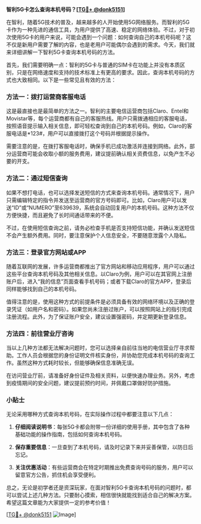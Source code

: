 **智利5G卡怎么查询本机号码？[[TG💪+ @donk5151](https://t.me/s/donk5151)]**

在智利，随着5G技术的普及，越来越多的人开始使用5G网络服务。而智利的5G卡作为一种先进的通信工具，为用户提供了高速、稳定的网络体验。不过，对于初次使用5G卡的用户来说，可能会遇到一个问题：如何查询自己的本机号码呢？这不仅是新用户需要了解的内容，也是老用户可能偶尔会遇到的需求。今天，我们就来详细讲解一下智利5G卡查询本机号码的方法。

首先，我们需要明确一点：智利的5G卡与普通的SIM卡在功能上并没有本质区别，只是在网络速度和支持的技术标准上有更高的要求。因此，查询本机号码的方式也大致相同。以下是一些常见且有效的方法：

### 方法一：拨打运营商客服电话

这是最直接也是最简单的方法之一。智利的主要电信运营商包括Claro、Entel和Movistar等，每个运营商都有自己的客服热线。用户只需拨通相应的客服电话，按照语音提示输入相关信息，即可轻松查询到自己的本机号码。例如，Claro的客服电话是*123#，用户可以直接拨打这个号码并根据提示操作。

需要注意的是，在拨打客服电话时，确保手机已成功激活并连接到网络。此外，部分运营商可能会收取小额的服务费用，建议提前确认相关资费信息，以免产生不必要的开支。

### 方法二：通过短信查询

如果不想打电话，也可以选择发送短信的方式来查询本机号码。通常情况下，用户只需编辑特定的指令并发送至运营商的官方号码即可。比如，Claro用户可以发送“ID”或“NUMERO”至639639，系统会自动回复用户的本机号码。这种方法不仅方便快捷，而且避免了长时间通话带来的不便。

不过，在使用短信查询之前，请务必检查手机是否支持短信功能，并确认发送短信不会产生额外费用。同时，要注意保护个人信息安全，不要随意泄露个人隐私。

### 方法三：登录官方网站或APP

随着互联网的发展，许多运营商都推出了官方网站和移动应用程序，用户可以通过这些平台查询本机号码及其他相关信息。以Claro为例，用户可以在其官网上注册账户后，进入“我的信息”页面查看手机号码；或者下载Claro的官方APP，登录后同样能够找到自己的本机号码。

值得注意的是，使用这种方式的前提条件是必须具备有效的网络环境以及正确的登录凭证（如用户名和密码）。如果您尚未注册过账户，可以按照网站上的指引完成注册流程。此外，为了保证账户安全，建议设置强密码，并定期更新登录信息。

### 方法四：前往营业厅咨询

当以上几种方法都无法解决问题时，您可以选择亲自前往当地的电信营业厅寻求帮助。工作人员会根据您的身份证明文件核实身份，并协助您完成本机号码的查询工作。虽然这种方式耗时较长，但能够确保信息准确无误。

在访问营业厅前，请准备好身份证件及相关资料，以便快速办理业务。另外，考虑到疫情期间的安全问题，建议提前预约时间，并佩戴口罩做好防护措施。

### 小贴士

无论采用哪种方式查询本机号码，在实际操作过程中都要注意以下几点：

1. **仔细阅读说明书**：每张5G卡都会附带一份详细的使用手册，其中包含了各种基础功能的操作指南，包括如何查询本机号码。
   
2. **保存重要信息**：一旦查到了本机号码，请及时记录下来并妥善保管，以防日后忘记。

3. **关注优惠活动**：有些运营商会在特定时期推出免费查询号码的服务，用户可以留意官方公告，抓住机会享受便利。

总之，无论是初学者还是资深玩家，在面对智利5G卡查询本机号码的问题时，都可以尝试上述几种方法。只要耐心摸索，相信很快就能找到适合自己的解决方案。希望这篇文章能为大家提供一定的参考价值！

[[TG💪+ @donk5151](https://t.me/s/donk5151) ![Image](https://i.postimg.cc/rwNCRYN7/Snipaste-2025-04-30-17-27-05.png)]